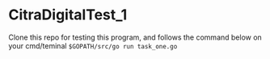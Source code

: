 # CitraDigitalTest_1
Clone this repo for testing this program, and follows the command below on your cmd/teminal ```$GOPATH/src/go run task_one.go```
